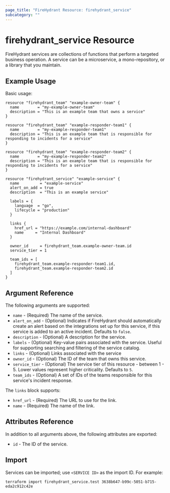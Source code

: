 ```yaml
---
page_title: "FireHydrant Resource: firehydrant_service"
subcategory: ""
---
```


# firehydrant_service Resource

FireHydrant services are collections of functions that perform a targeted business operation.
A service can be a microservice, a mono-repository, or a library that you maintain.

## Example Usage

Basic usage:
```hcl
resource "firehydrant_team" "example-owner-team" {
  name        = "my-example-owner-team"
  description = "This is an example team that owns a service"
}

resource "firehydrant_team" "example-responder-team1" {
  name        = "my-example-responder-team1"
  description = "This is an example team that is responsible for responding to incidents for a service"
}

resource "firehydrant_team" "example-responder-team2" {
  name        = "my-example-responder-team2"
  description = "This is an example team that is responsible for responding to incidents for a service"
}

resource "firehydrant_service" "example-service" {
  name         = "example-service"
  alert_on_add = true
  description  = "This is an example service"

  labels = {
    language  = "go",
    lifecycle = "production"
  }

  links {
    href_url = "https://example.com/internal-dashboard"
    name     = "Internal Dashboard"
  }

  owner_id     = firehydrant_team.example-owner-team.id
  service_tier = 1

  team_ids = [
    firehydrant_team.example-responder-team1.id,
    firehydrant_team.example-responder-team2.id
  ]
}
```

## Argument Reference

The following arguments are supported:

* `name` - (Required) The name of the service.
* `alert_on_add` - (Optional) Indicates if FireHydrant should automatically create
  an alert based on the integrations set up for this service, if this service is added to an
  active incident. Defaults to `false`.
* `description` - (Optional) A description for the service.
* `labels` - (Optional) Key-value pairs associated with the service. Useful for
  supporting searching and filtering of the service catalog.
* `links` - (Optional) Links associated with the service
* `owner_id` - (Optional) The ID of the team that owns this service.
* `service_tier` - (Optional) The service tier of this resource - between 1 - 5.
  Lower values represent higher criticality. Defaults to `5`.
* `team_ids` - (Optional) A set of IDs of the teams responsible for this service's incident
  response.

The `links` block supports:

* `href_url` - (Required) The URL to use for the link.
* `name` - (Required) The name of the link.

## Attributes Reference

In addition to all arguments above, the following attributes are exported:

* `id` - The ID of the service.

## Import

Services can be imported; use `<SERVICE ID>` as the import ID. For example:

```shell
terraform import firehydrant_service.test 3638b647-b99c-5051-b715-eda2c912c42e
```
